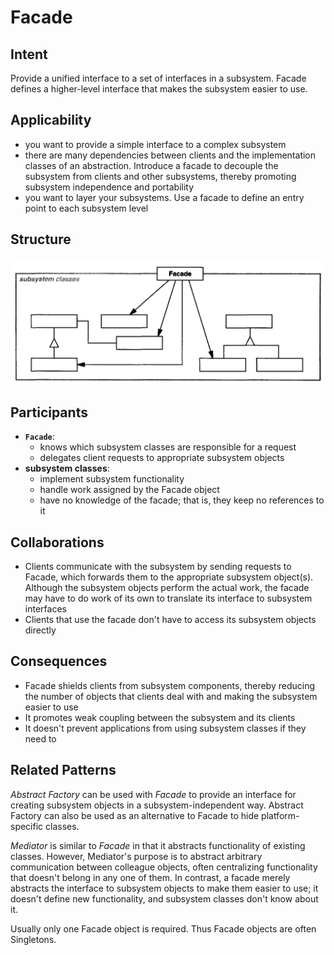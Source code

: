 # Facade

## Intent

Provide a unified interface to a set of interfaces in a subsystem. Facade defines a higher-level interface that makes the subsystem easier to use.

## Applicability

* you want to provide a simple interface to a complex subsystem
* there are many dependencies between clients and the implementation classes of an abstraction. Introduce a facade to decouple the subsystem from clients and other subsystems, thereby promoting subsystem independence and portability
* you want to layer your subsystems. Use a facade to define an entry point to each subsystem level


## Structure

![Image of the structure for the Facade Pattern](./image/facade.png "Structure for the Facade Pattern")

## Participants

* **`Facade`**:
  - knows which subsystem classes are responsible for a request
  - delegates client requests to appropriate subsystem objects
* **subsystem classes**:
  - implement subsystem functionality
  - handle work assigned by the Facade object
  - have no knowledge of the facade; that is, they keep no references to it
  
## Collaborations

* Clients communicate with the subsystem by sending requests to Facade, which forwards them to the appropriate subsystem object(s). Although the subsystem objects perform the actual work, the facade may have to do work of its own to translate its interface to subsystem interfaces
* Clients that use the facade don't have to access its subsystem objects directly

## Consequences

* Facade shields clients from subsystem components, thereby reducing the number of objects that clients deal with and making the subsystem easier to use
* It promotes weak coupling between the subsystem and its clients
* It doesn't prevent applications from using subsystem classes if they need to

## Related Patterns

*Abstract Factory* can be used with *Facade* to provide an interface for creating subsystem objects in a subsystem-independent way. Abstract Factory can also be used as an alternative to Facade to hide platform-specific classes.

*Mediator* is similar to *Facade* in that it abstracts functionality of existing classes. However, Mediator's purpose is to abstract arbitrary communication between colleague objects, often centralizing functionality that doesn't belong in any one of them. In contrast, a facade merely abstracts the interface to subsystem objects to make them easier to use; it doesn't define new functionality, and subsystem classes don't know about it.

Usually only one Facade object is required. Thus Facade objects are often Singletons.
